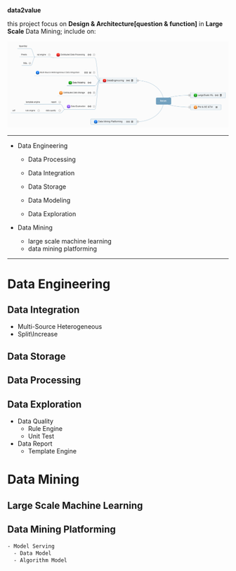 **data2value**

this project focus on <b>Design & Architecture[question & function]</b> in <b>Large Scale</B> Data Mining; include on:

![focus](reources/focus.png)


***

- Data Engineering
	- Data Processing

	- Data Integration

	- Data Storage

	- Data Modeling

	- Data Exploration



- Data Mining 
	- large scale machine learning
	- data mining platforming

***

# Data Engineering

## Data Integration
  - Multi-Source Heterogeneous
  - Split\Increase

## Data Storage

## Data Processing

## Data Exploration
  - Data Quality
	- Rule Engine
	- Unit Test
  - Data Report
	- Template Engine

# Data Mining

## Large Scale Machine Learning

## Data Mining Platforming

	- Model Serving
	  - Data Model
	  - Algorithm Model


